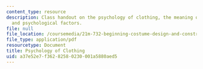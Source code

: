 ```yaml
---
content_type: resource
description: Class handout on the psychology of clothing, the meaning of clothes,
  and psychological factors.
file: null
file_location: /coursemedia/21m-732-beginning-costume-design-and-construction-fall-2008/a37e52e7f36282580230001a5880aed5_notes.pdf
file_type: application/pdf
resourcetype: Document
title: Psychology of Clothing
uid: a37e52e7-f362-8258-0230-001a5880aed5
---
```

